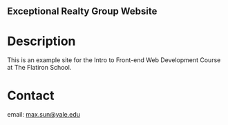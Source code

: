 Exceptional Realty Group Website
---

# Description

This is an example site for the Intro to Front-end Web Development Course at The Flatiron School.

# Contact

email: max.sun@yale.edu